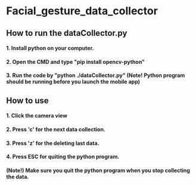 # Facial_gesture_data_collector

## How to run the dataCollector.py

#### 1. Install python on your computer. 
#### 2. Open the CMD and type "pip install opencv-python"
#### 3. Run the code by "python ./dataCollector.py" (Note! Python program should be running before you launch the mobile app)  




## How to use

#### 1. Click the camera view
#### 2. Press 'c' for the next data collection.
#### 3. Press 'z' for the deleting last data.
#### 4. Press ESC for quiting the python program.
#### (Note!) Make sure you quit the python program when you stop collecting the data.
